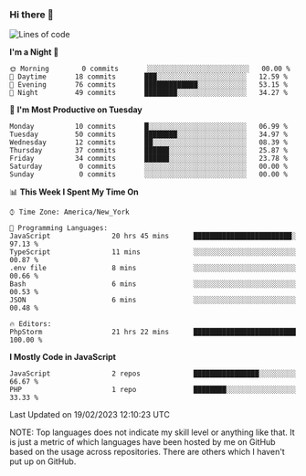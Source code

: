 ### Hi there 👋

<!--
**LynxJinxxy/LynxJinxxy** is a ✨ _special_ ✨ repository because its `README.md` (this file) appears on your GitHub profile.

Here are some ideas to get you started:

- 🔭 I’m currently working on ...
- 🌱 I’m currently learning ...
- 👯 I’m looking to collaborate on ...
- 🤔 I’m looking for help with ...
- 💬 Ask me about ...
- 📫 How to reach me: ...
- 😄 Pronouns: ...
- ⚡ Fun fact: ...
-->

<!--START_SECTION:waka-->
![Lines of code](https://img.shields.io/badge/From%20Hello%20World%20I%27ve%20Written-22%20Thousand%20lines%20of%20code-blue)

**I'm a Night 🦉** 

```text
🌞 Morning        0 commits       ░░░░░░░░░░░░░░░░░░░░░░░░░   00.00 % 
🌆 Daytime       18 commits       ███░░░░░░░░░░░░░░░░░░░░░░   12.59 % 
🌃 Evening       76 commits       █████████████░░░░░░░░░░░░   53.15 % 
🌙 Night         49 commits       ████████░░░░░░░░░░░░░░░░░   34.27 % 

```
📅 **I'm Most Productive on Tuesday** 

```text
Monday          10 commits       █░░░░░░░░░░░░░░░░░░░░░░░░   06.99 % 
Tuesday         50 commits       ████████░░░░░░░░░░░░░░░░░   34.97 % 
Wednesday       12 commits       ██░░░░░░░░░░░░░░░░░░░░░░░   08.39 % 
Thursday        37 commits       ██████░░░░░░░░░░░░░░░░░░░   25.87 % 
Friday          34 commits       ██████░░░░░░░░░░░░░░░░░░░   23.78 % 
Saturday         0 commits       ░░░░░░░░░░░░░░░░░░░░░░░░░   00.00 % 
Sunday           0 commits       ░░░░░░░░░░░░░░░░░░░░░░░░░   00.00 % 

```


📊 **This Week I Spent My Time On** 

```text
⌚︎ Time Zone: America/New_York

💬 Programming Languages: 
JavaScript               20 hrs 45 mins      ████████████████████████░   97.13 % 
TypeScript               11 mins             ░░░░░░░░░░░░░░░░░░░░░░░░░   00.87 % 
.env file                8 mins              ░░░░░░░░░░░░░░░░░░░░░░░░░   00.66 % 
Bash                     6 mins              ░░░░░░░░░░░░░░░░░░░░░░░░░   00.53 % 
JSON                     6 mins              ░░░░░░░░░░░░░░░░░░░░░░░░░   00.48 % 

🔥 Editors: 
PhpStorm                 21 hrs 22 mins      █████████████████████████   100.00 % 

```

**I Mostly Code in JavaScript** 

```text
JavaScript               2 repos             ████████████████░░░░░░░░░   66.67 % 
PHP                      1 repo              ████████░░░░░░░░░░░░░░░░░   33.33 % 

```



 Last Updated on 19/02/2023 12:10:23 UTC
<!--END_SECTION:waka-->
NOTE: Top languages does not indicate my skill level or anything like that. It is just a metric of which languages have been hosted by me on GitHub based on the usage across repositories. There are others which I haven't put up on GitHub.
